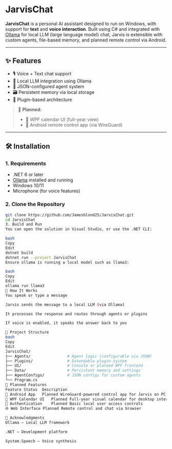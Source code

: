# JarvisChat

**JarvisChat** is a personal AI assistant designed to run on Windows, with support for **text** and **voice interaction**. Built using C# and integrated with [Ollama](https://ollama.com) for local LLM (large language model) chat, Jarvis is extensible with custom agents, file-based memory, and planned remote control via Android.

---

## ✨ Features

- 🎙️ Voice + Text chat support
- 🤖 Local LLM integration using Ollama
- 🧠 JSON-configured agent system
- 🗃️ Persistent memory via local storage
- 🧩 Plugin-based architecture

> 🧭 **Planned:**
> - 📅 WPF calendar UI (full-year view)
> - 📱 Android remote control app (via WireGuard)

---

## 🛠️ Installation

### 1. Requirements

- .NET 6 or later
- [Ollama](https://ollama.com) installed and running
- Windows 10/11
- Microphone (for voice features)

### 2. Clone the Repository

```bash
git clone https://github.com/Jamesblond25/JarvisChat.git
cd JarvisChat
3. Build and Run
You can open the solution in Visual Studio, or use the .NET CLI:

bash
Copy
Edit
dotnet build
dotnet run --project JarvisChat
Ensure ollama is running a local model such as llama3:

bash
Copy
Edit
ollama run llama3
🧠 How It Works
You speak or type a message

Jarvis sends the message to a local LLM (via Ollama)

It processes the response and routes through agents or plugins

If voice is enabled, it speaks the answer back to you

📁 Project Structure
bash
Copy
Edit
JarvisChat/
├── Agents/                # Agent logic (configurable via JSON)
├── Plugins/               # Extendable plugin system
├── UI/                    # Console or planned WPF frontend
├── Data/                  # Persistent memory and settings
├── AgentConfigs/          # JSON configs for custom agents
└── Program.cs
🧪 Planned Features
Feature	Status	Description
📱 Android App	Planned	WireGuard-powered control app for Jarvis on PC
📅 WPF Calendar UI	Planned	Full-year visual calendar for desktop interface
🔐 Authentication	Planned	Basic local user access controls
🌐 Web Interface	Planned	Remote control and chat via browser

🙌 Acknowledgments
Ollama – Local LLM framework

.NET – Development platform

System.Speech – Voice synthesis
